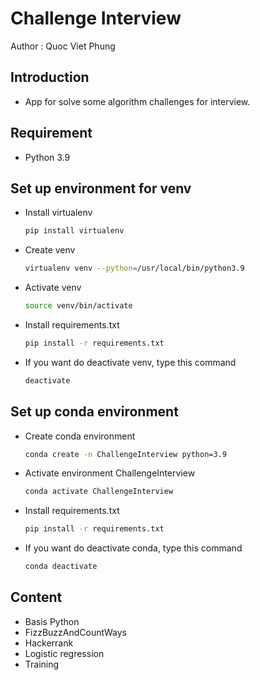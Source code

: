 Challenge Interview 
===================

Author : Quoc Viet Phung 

## Introduction
- App for solve some algorithm challenges for interview.

## Requirement
- Python 3.9

## Set up environment for venv
- Install virtualenv 
    ```sh
    pip install virtualenv
    ```
- Create venv
  ```sh
  virtualenv venv --python=/usr/local/bin/python3.9
  ```
- Activate venv
  ```sh
  source venv/bin/activate
  ```
- Install requirements.txt
    ```sh
    pip install -r requirements.txt
    ```
- If you want do deactivate venv, type this command
    ```sh
    deactivate
    ```

## Set up conda environment
- Create conda environment
    ```sh
    conda create -n ChallengeInterview python=3.9
    ```
- Activate environment ChallengeInterview
    ```sh
    conda activate ChallengeInterview 
    ```
- Install requirements.txt
    ```sh
    pip install -r requirements.txt
    ```
- If you want do deactivate conda, type this command
    ```sh
    conda deactivate
    ```  

## Content

- Basis Python 
- FizzBuzzAndCountWays
- Hackerrank
- Logistic regression 
- Training
